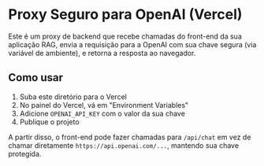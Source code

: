 # Proxy Seguro para OpenAI (Vercel)

Este é um proxy de backend que recebe chamadas do front-end da sua aplicação RAG, envia a requisição para a OpenAI com sua chave segura (via variável de ambiente), e retorna a resposta ao navegador.

## Como usar

1. Suba este diretório para o Vercel
2. No painel do Vercel, vá em "Environment Variables"
3. Adicione `OPENAI_API_KEY` com o valor da sua chave
4. Publique o projeto

A partir disso, o front-end pode fazer chamadas para `/api/chat` em vez de chamar diretamente `https://api.openai.com/...`, mantendo sua chave protegida.
